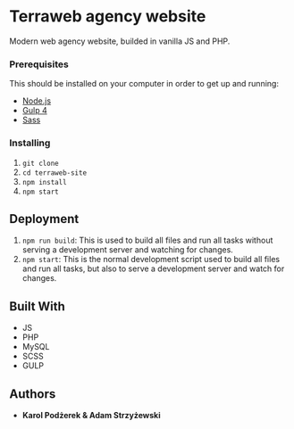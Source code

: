 # Terraweb agency website

Modern web agency website, builded in vanilla JS and PHP.

### Prerequisites

This should be installed on your computer in order to get up and running:

- [Node.js](https://nodejs.org/en/)
- [Gulp 4](https://gulpjs.com/)
- [Sass](http://sass-lang.com/)

### Installing

1. `git clone`
2. `cd terraweb-site`
3. `npm install`
4. `npm start`

## Deployment

1. `npm run build`: This is used to build all files and run all tasks without serving a development server and watching for changes.
2. `npm start`: This is the normal development script used to build all files and run all tasks, but also to serve a development server and watch for changes.

## Built With

* JS
* PHP
* MySQL
* SCSS
* GULP

## Authors

* **Karol Podżerek & Adam Strzyżewski** 

